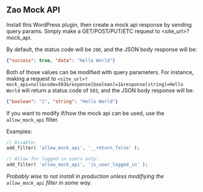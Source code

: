 Zao Mock API
--------

Install this WordPress plugin, then create a mock api response by sending query params. Simply make a GET/POST/PUT/ETC request to <site_url>?mock_api.

By default, the status code will be `200`, and the JSON body response will be:

```json
{"success": true, "data": "Hello World"}
```

Both of those values can be modified with query parameters. For instance, making a request to `<site_url>?mock_api=null&code=503&response[boolean]=1&response[string]=Hello World` will return a status code of `503`, and the JSON body response will be:

```json
{"boolean": "1", "string": "Hello World"}
```

If you want to modify if/how the mock api can be used, use the `allow_mock_api` filter.

Examples:

```php
// Disable:
add_filter( 'allow_mock_api', '__return_false' );

// Allow for logged-in users only:
add_filter( 'allow_mock_api', 'is_user_logged_in' );
```

_Probably wise to not install in production unless modifiying the `allow_mock_api` filter in some way._
